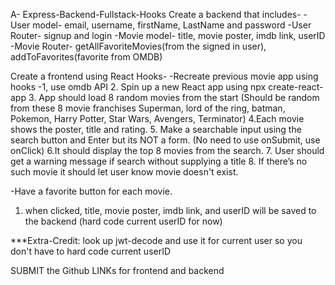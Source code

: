 A- Express-Backend-Fullstack-Hooks
Create a backend that includes-
-User model- email, username, firstName, LastName and password
-User Router- signup and login
-Movie model- title, movie poster, imdb link, userID
-Movie Router- getAllFavoriteMovies(from the signed in user), addToFavorites(favorite from OMDB)

Create a frontend using React Hooks-
-Recreate previous movie app using hooks
-1, use omdb API
2. Spin up a new React app using npx create-react-app <app name>
3. App should load 8 random movies from the start (Should be random from these 8 movie franchises Superman, lord of the ring, batman, Pokemon, Harry Potter, Star Wars, Avengers, Terminator)
4.Each movie shows the poster, title and rating.
5. Make a searchable input using the search button and Enter but its NOT a form. (No need to use onSubmit, use onClick)
6.It should display the top 8 movies from the search.
7. User should get a warning message if search without supplying a title
8. If there’s no such movie it should let user know movie doesn't exist.

-Have a favorite button for each movie.
1. when clicked, title, movie poster, imdb link, and userID will be saved to the backend (hard code current userID for now)

***Extra-Credit: look up jwt-decode and use it for current user so you don't have to hard code current userID

SUBMIT the Github LINKs for frontend and backend
